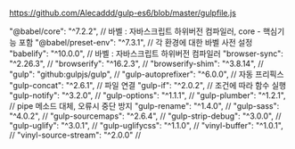 https://github.com/Alecaddd/gulp-es6/blob/master/gulpfile.js

"@babel/core": "^7.2.2", // 바벨 : 자바스크립트 하위버전 컴파일러, core - 핵심기능 포함
"@babel/preset-env": "^7.3.1", // 각 환경에 대한 바벨 사전 설정
"babelify": "^10.0.0", // 바벨 : 자바스크립트 하위버전 컴파일러
"browser-sync": "^2.26.3", // 
"browserify": "^16.2.3", //
"browserify-shim": "^3.8.14", //
"gulp": "github:gulpjs/gulp", //
"gulp-autoprefixer": "^6.0.0", // 자동 프리픽스
"gulp-concat": "^2.6.1", // 파일 연결
"gulp-if": "^2.0.2", // 조건에 따라 함수 실행
"gulp-notify": "^3.2.0", //
"gulp-options": "^1.1.1", //
"gulp-plumber": "^1.2.1", // pipe 메소드 대체, 오류시 중단 방지
"gulp-rename": "^1.4.0", //
"gulp-sass": "^4.0.2", //
"gulp-sourcemaps": "^2.6.4", //
"gulp-strip-debug": "^3.0.0", //
"gulp-uglify": "^3.0.1", //
"gulp-uglifycss": "^1.1.0", //
"vinyl-buffer": "^1.0.1", //
"vinyl-source-stream": "^2.0.0" //